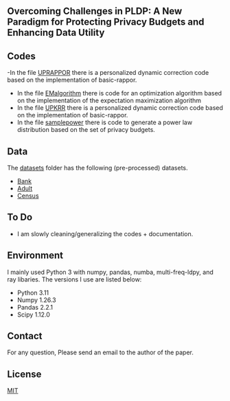 ## Overcoming Challenges in PLDP: A New Paradigm for Protecting Privacy Budgets and Enhancing Data Utility


## Codes
-In the file [UPRAPPOR](https://github.com/Couchy-wu/PLDP-FEBSF/blob/main/Code/UPRAPPOR.py) there is a personalized dynamic correction code based on the implementation of basic-rappor.
- In the file [EMalgorithm](https://github.com/Couchy-wu/PLDP-FEBSF/blob/main/Code/EMalgorithm.py)  there is code for an optimization algorithm based on the implementation of the expectation maximization algorithm
- In the file [UPKRR](https://github.com/Couchy-wu/PLDP-FEBSF/blob/main/Code/UPKRR.py) there is a personalized dynamic correction code based on the implementation of basic-rappor.
- In the file [samplepower](https://github.com/Couchy-wu/PLDP-FEBSF/blob/main/Code/samplepower.py) there is code to generate a power law distribution based on the set of privacy budgets.

## Data
The [datasets](https://github.com/Couchy-wu/PLDP-FEBSF/tree/main/Datasets) folder has the following (pre-processed) datasets.
- [Bank](https://www.kaggle.com/datasets/prakharrathi25/banking-dataset-marketing-targets)
- [Adult](https://archive.ics.uci.edu/ml/datasets/adult)
- [Census](https://www.census.gov/data/datasets.html)

## To Do
- I am slowly cleaning/generalizing the codes + documentation.

## Environment
I mainly used Python 3 with numpy, pandas, numba, multi-freq-ldpy, and ray libaries. The versions I use are listed below:

- Python 3.11
- Numpy 1.26.3
- Pandas 2.2.1
- Scipy 1.12.0

## Contact
For any question, Please send an email to the author of the paper.

## License
[MIT](https://github.com/hharcolezi/risks-ldp/blob/main/LICENSE)
